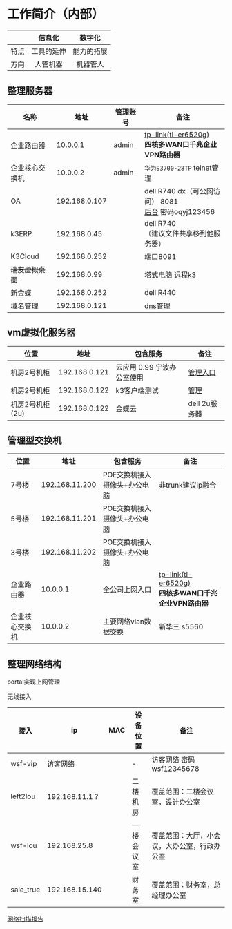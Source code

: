 # 工作简介（内部）






|      |   信息化   |   数字化   |
| ---- | :--------: | :--------: |
| 特点 | 工具的延伸 | 能力的拓展 |
| 方向 |  人管机器  |  机器管人  |


## 整理服务器



| 名称             | 地址          | 管理账号 | 备注                                                         |
| ---------------- | ------------- | -------- | ------------------------------------------------------------ |
| 企业路由器       | 10.0.0.1      | admin    | [tp-link(tl-er6520g)](http://10.0.0.1/)<br />**四核多WAN口千兆企业VPN路由器** |
| 企业核心交换机   | 10.0.0.2      | admin    | `华为S3700-28TP` telnet管理                                  |
| OA               | 192.168.0.107 |          | dell R740 dx（可公网访问） 8081<br />[后台](http://oa.ouqiyj.com:8081/ouqi/admin/main.jsp)  密码oqyj123456 |
| k3ERP            | 192.168.0.45  |          | dell R740  <br/>（建议文件共享移到他服务器）                 |
| K3Cloud          | 192.168.0.252 |          | 端口8091                                                     |
| ~~瑞友虚拟桌面~~ | 192.168.0.99  |          | 塔式电脑   [远程k3](http://erp.ouqiyj.com:8005)              |
| 新金蝶           | 192.168.0.252 |          | dell R440                                                    |
| 域名管理         | 192.168.0.121 |          | [dns管理](http://192.168.0.101:3300/login.html)              |

## vm虚拟化服务器

| 位置            | 地址          | 包含服务                   | 备注                                    |
| --------------- | ------------- | -------------------------- | --------------------------------------- |
| 机房2号机柜     | 192.168.0.121 | 云应用 0.99 宁波办公室使用 | [管理入口](https://192.168.0.121:9090/) |
| 机房2号机柜     | 192.168.0.122 | k3客户端测试               | [管理](https://192.168.0.122:9090/)     |
| 机房2号机柜(2u) | 192.168.0.122 | 金蝶云                     | dell 2u服务器                           |

## 管理型交换机

| 位置           | 地址           | 包含服务                     | 备注                                                         |
| -------------- | -------------- | ---------------------------- | ------------------------------------------------------------ |
| 7号楼          | 192.168.11.200 | POE交换机接入摄像头+办公电脑 | 非trunk建议ip融合                                            |
| 5号楼          | 192.168.11.201 | POE交换机接入摄像头+办公电脑 |                                                              |
| 3号楼          | 192.168.11.202 | POE交换机接入摄像头+办公电脑 |                                                              |
| 企业路由器     | 10.0.0.1       | 全公司上网入口               | [tp-link(tl-er6520g)](http://10.0.0.1/)<br />**四核多WAN口千兆企业VPN路由器** |
| 企业核心交换机 | 10.0.0.2       | 主要网络vlan数据交换         | 新华三 s5560                                                 |



## 整理网络结构

portal实现上网管理

无线接入

| 接入      | ip             | MAC  | 设备位置   | 备注                                         |
| --------- | -------------- | ---- | ---------- | -------------------------------------------- |
| wsf-vip   | 访客网络       |      | -          | 访客网络 密码wsf12345678                     |
| left2lou  | 192.168.11.1？ |      | 二楼机房   | 覆盖范围：二楼会议室，设计办公室             |
| wsf-lou   | 192.168.25.8   |      | 一楼会议室 | 覆盖范围：大厅，小会议，大办公室，行政办公室 |
| sale_true | 192.168.15.140 |      | 财务室     | 覆盖范围：财务室，总经理办公室               |

[网络扫描报告](./%E6%89%AB%E6%8F%8F%E7%BB%93%E6%9E%9C.htm)





